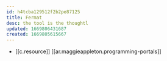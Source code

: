 ```yaml
---
id: h4tcba129512f2b2pe87125
title: Fermat
desc: the tool is the thoughtl
updated: 1669806431687
created: 1669805615667
---
```



- [[c.resource]] [[ar.maggieappleton.programming-portals]]